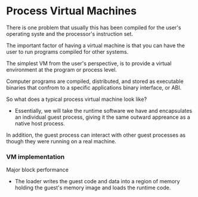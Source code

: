 # Process Virtual Machines

There is one problem that usually this has been compiled for the user's operating syste and the processor's instruction set.

The important factor of having a virtual machine is that you can have the user to run programs compiled for other systems. 

The simplest VM from the user's perspective, is to provide a virtual environment at the program or process level. 

Computer programs are compiled, distributed, and stored as executable binaries that confrom to a specific applications binary interface, or ABI. 

So what does a typical process virtual machine look like? 
* Essentially, we will take the runtime software we have and encapsulates an individual guest process, giving it the same outward appreance as a native host process. 

In addition, the guest process can interact with other guest processes as though they were running on a real machine. 

### VM implementation 

Major block performance

* The loader writes the guest code and data into a region of memory holding the guest's memory image and loads the runtime code. 





